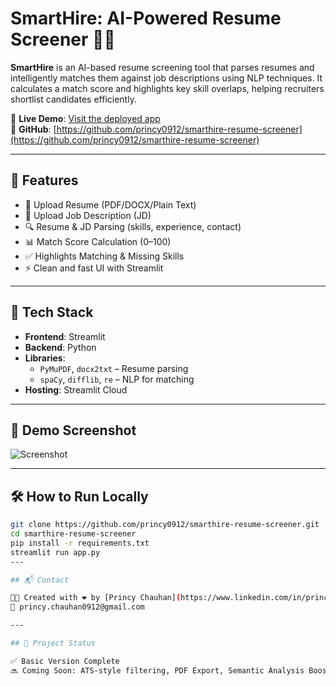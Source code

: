 # SmartHire: AI-Powered Resume Screener 💼🤖

**SmartHire** is an AI-based resume screening tool that parses resumes and intelligently matches them against job descriptions using NLP techniques. It calculates a match score and highlights key skill overlaps, helping recruiters shortlist candidates efficiently.

🔗 **Live Demo**: [Visit the deployed app](https://your-streamlit-app-link.streamlit.app)  
📁 **GitHub**: [https://github.com/princy0912/smarthire-resume-screener](https://github.com/princy0912/smarthire-resume-screener)

---

## 🚀 Features
- 📄 Upload Resume (PDF/DOCX/Plain Text)
- 📝 Upload Job Description (JD)
- 🔍 Resume & JD Parsing (skills, experience, contact)
- 📊 Match Score Calculation (0–100)
- ✅ Highlights Matching & Missing Skills
- ⚡ Clean and fast UI with Streamlit

---

## 🧠 Tech Stack
- **Frontend**: Streamlit
- **Backend**: Python
- **Libraries**: 
  - `PyMuPDF`, `docx2txt` – Resume parsing
  - `spaCy`, `difflib`, `re` – NLP for matching
- **Hosting**: Streamlit Cloud

---

## 📸 Demo Screenshot

![Screenshot](screenshot.png)

---

## 🛠️ How to Run Locally

```bash
git clone https://github.com/princy0912/smarthire-resume-screener.git
cd smarthire-resume-screener
pip install -r requirements.txt
streamlit run app.py
---

## 📬 Contact

👩‍💻 Created with ❤️ by [Princy Chauhan](https://www.linkedin.com/in/princy-chauhan)  
📧 princy.chauhan0912@gmail.com

---

## 📌 Project Status

✅ Basic Version Complete  
🔜 Coming Soon: ATS-style filtering, PDF Export, Semantic Analysis Boost